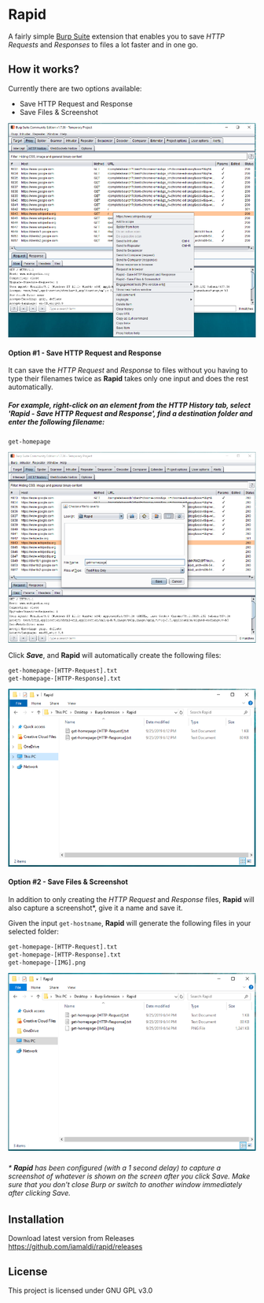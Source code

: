 
# Rapid

A fairly simple [Burp Suite](https://portswigger.net/burp) extension that enables you to save *HTTP Requests* and *Responses* to files a lot faster and in one go.

## How it works?
Currently there are two options available:

 - Save HTTP Request and Response
 - Save Files & Screenshot
 
 ![options](rapid-menu-options.PNG)

#### Option #1 - Save HTTP Request and Response
It can save the *HTTP Request* and *Response* to files without you having to type their filenames twice as **Rapid** takes only one input and does the rest automatically.

##### For example, right-click on an element from the HTTP History tab, select 'Rapid - Save HTTP Request and Response', find a destination folder and enter the following filename:

    get-homepage
   ![save-files-dialog](rapid-save-files.PNG)
   
   Click ***Save***, and **Rapid** will automatically create the following files:
   

    get-homepage-[HTTP-Request].txt
    get-homepage-[HTTP-Response].txt
    
   ![saved-files](rapid-saved-files.PNG)
#### Option #2 - Save Files & Screenshot
In addition to only creating the *HTTP Request* and *Response* files, **Rapid** will also capture a screenshot*, give it a name and save it.

Given the input ``` get-hostname ```, **Rapid** will generate the following files in your selected folder:

    get-homepage-[HTTP-Request].txt
    get-homepage-[HTTP-Response].txt
    get-homepage-[IMG].png
   ![saved-files-screenshot](rapid-saved-files-screenshot.PNG)
###
######  \* **Rapid** has been configured (with a 1 second delay) to capture a screenshot of whatever is shown on the screen after you click *Save*.  Make sure that you don't close Burp or switch to another window immediately after clicking *Save*. 

## Installation
Download latest version from Releases
https://github.com/iamaldi/rapid/releases

## License
This project is licensed under GNU GPL v3.0
